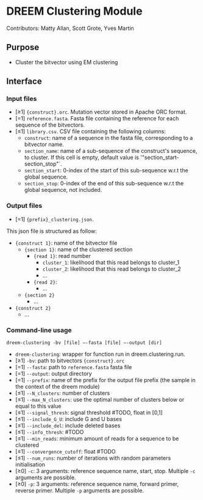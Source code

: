 
# DREEM Clustering Module
Contributors: Matty Allan, Scott Grote, Yves Martin

## Purpose
- Cluster the bitvector using EM clustering

## Interface

### Input files
- [≥1] `{construct}.orc`. Mutation vector stored in Apache ORC format.
- [=1] `reference.fasta`. Fasta file containing the reference for each sequence of the bitvectors. 
- [≤1] `library.csv`. CSV file containing the following columns:
  - `construct`: name of a sequence in the fasta file, corresponding to a bitvector name.
  - `section_name`: name of a sub-sequence of the construct's sequence, to cluster. If this cell is empty, default value is '"section_start-section_stop"`.
  - `section_start`: 0-index of the start of this sub-sequence w.r.t the global sequence.
  - `section_stop`: 0-index of the end of this sub-sequence w.r.t the global sequence, not included.

### Output files
- [=1] `{prefix}_clustering.json`. 

This json file is structured as follow:
  - `{construct 1}`: name of the bitvector file
    - `{section 1}`: name of the clustered section
      - `{read 1}`: read number
        - `cluster_1`: likelihood that this read belongs to cluster_1
        - `cluster_2`: likelihood that this read belongs to cluster_2
        - ...
      - `{read 2}`: 
        - ...
    - `{section 2}`
      - ...
   - `{construct 2}`
     - ...
        
### Command-line usage

```
dreem-clustering -bv [file] —-fasta [file] —-output [dir]
```

- `dreem-clustering`: wrapper for function run in dreem.clustering.run.
- [≥1] `-bv`: path to bitvectors `{construct}.orc`
- [=1] `--fasta`: path to `reference.fasta` fasta file
- [=1] `--output`: output directory
- [=1] `--prefix`: name of the prefix for the output file prefix (the sample in the context of the dreem module)
- [≤1] `--N_clusters`: number of clusters
- [≤1] `--max_N_clusters`: use the optimal number of clusters below or equal to this value
- [≤1] `--signal_thresh`: signal threshold #TODO, float in [0,1]
- [≤1] `--include_G_U`: include G and U bases 
- [≤1] `--include_del`: include deleted bases
- [≤1] `--info_thresh`: #TODO
- [≤1] `--min_reads`: minimum amount of reads for a sequence to be clustered
- [≤1] `--convergence_cutoff`: float #TODO
- [≤1] `--num_runs`: number of iterations with random parameters initialisation
- [≥0] `-c`: 3 arguments: reference sequence name, start, stop. Multiple `-c` arguments are possible.
- [≥0] `-p`: 3 arguments: reference sequence name, forward primer, reverse primer. Multiple `-p` arguments are possible.
